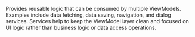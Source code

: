 Provides reusable logic that can be consumed by multiple ViewModels. Examples include data fetching, data saving, navigation, and dialog services. Services help to keep the ViewModel layer clean and focused on UI logic rather than business logic or data access operations.